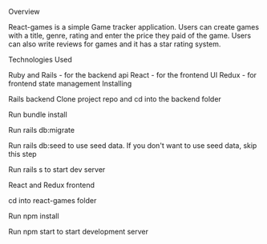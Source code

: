 Overview

React-games is a simple Game tracker application. Users can create games with a title, genre, rating and enter the price they paid of the game. Users can also write reviews for games and it has a star rating system. 

Technologies Used

Ruby and Rails - for the backend api
React - for the frontend UI
Redux - for frontend state management
Installing

Rails backend
Clone project repo and cd into the backend folder

Run bundle install

Run rails db:migrate

Run rails db:seed to use seed data. If you don't want to use seed data, skip this step

Run rails s to start dev server

React and Redux frontend

cd into react-games folder

Run npm install

Run npm start to start development server

